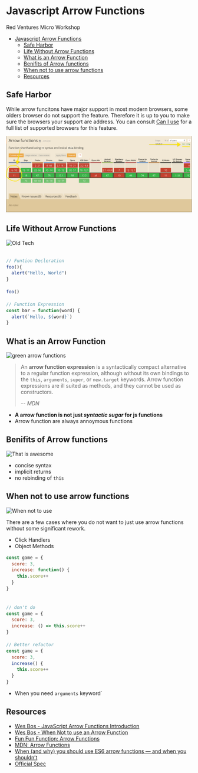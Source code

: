 # Javascript Arrow Functions

Red Ventures Micro Workshop

- [Javascript Arrow Functions](#Javascript-Arrow-Functions)
  - [Safe Harbor](#Safe-Harbor)
  - [Life Without Arrow Functions](#Life-Without-Arrow-Functions)
  - [What is an Arrow Function](#What-is-an-Arrow-Function)
  - [Benifits of Arrow functions](#Benifits-of-Arrow-functions)
  - [When not to use arrow functions](#When-not-to-use-arrow-functions)
  - [Resources](#Resources)


## Safe Harbor

While arrow funcitons have major support in most modern browsers, some olders browser do not support the feature. Therefore it is up to you to make sure the browsers your support are address. You can consult [Can I use](https://caniuse.com/#feat=arrow-functions) for a full list of supported browsers for this feature.

![can i use arrow funcitons](images/caniusearrowfunctions.png)

## Life Without Arrow Functions
![Old Tech](https://media.giphy.com/media/bZQvimlS7kuGc/giphy.gif)
```js

// Funtion Decleration
foo(){
  alert("Hello, World")
}

foo()

// Function Expression
const bar = function(word) {
  alert(`Hello, ${word}`)
}

```

## What is an Arrow Function
![green arrow functions](https://media.giphy.com/media/EMm31ROmLJtEk/giphy.gif)

> An **arrow function expression** is a syntactically compact alternative to a regular function expression, although without its own bindings to the `this`, `arguments`, `super`, or `new.target` keywords. Arrow function expressions are ill suited as methods, and they cannot be used as constructors.
>
> -- <cite>MDN</cite>

- **A arrow function is not just _syntactic sugar_ for js functions**
- Arrow function are always annoymous functions

## Benifits of Arrow functions

![That is awesome](https://media.giphy.com/media/Qh6NZWsFx1G1O/giphy.gif)

- concise syntax
- implicit returns
- no rebinding of `this`

## When not to use arrow functions

![When not to use](https://media.giphy.com/media/ka58AlHmghpQ4uUmTl/giphy.gif)

There are a few cases where you do not want to just use arrow functions without some significant rework.

- Click Handlers
- Object Methods

```js
const game = {
  score: 3,
  increase: function() {
    this.score++
  }
}


// don't do
const game = {
  score: 3,
  increase: () => this.score++
}

// Better refactor
const game = {
  score: 3,
  increase() {
    this.score++
  }
}
```

- When you need `arguments` keyword`

## Resources

- [Wes Bos - JavaScript Arrow Functions Introduction](https://wesbos.com/arrow-functions/)
- [Wes Bos - When Not to use an Arrow Function](https://wesbos.com/arrow-function-no-no/)
- [Fun Fun Function: Arrow Functions](https://www.youtube.com/watch?v=6sQDTgOqh-I)
- [MDN: Arrow Functions](https://developer.mozilla.org/en-US/docs/Web/JavaScript/Reference/Functions/Arrow_functions)
- [When (and why) you should use ES6 arrow functions — and when you shouldn’t](https://www.freecodecamp.org/news/when-and-why-you-should-use-es6-arrow-functions-and-when-you-shouldnt-3d851d7f0b26/)
- [Official Spec](https://www.ecma-international.org/ecma-262/6.0/#sec-arrow-function-definitions)

